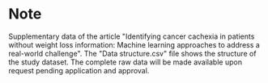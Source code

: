 # Note
Supplementary data of the article "Identifying cancer cachexia in patients without weight loss information: Machine learning approaches to address a real-world challenge". The "Data structure.csv" file shows the structure of the study dataset. The complete raw data will be made available upon request pending application and approval.
